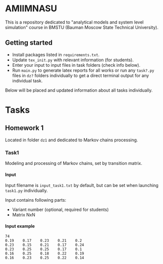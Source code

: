 # AMIIMNASU
This is a repository dedicated to "analytical models and system level simulation" course in BMSTU (Bauman Moscow State Technical University).

## Getting started
* Install packages listed in `requirements.txt`.
* Update `tex_init.py` with relevant information (for students).
* Enter your input to input files in task folders (check info below).
* Run `main.py` to generate latex reports for all works or run any `task?.py` files in `dz?` folders individually to get a direct terminal output for any individual task.

Below will be placed and updated information about all tasks individually.

# Tasks
## Homework 1
Located in folder `dz1` and dedicated to Markov chains processing.

### Task1
Modeling and processing of Markov chains, set by transition matrix.

#### Input
Input filename is `input_task1.txt` by default, but can be set when launching `task1.py` individually.

Input contains following parts:
* Variant number (optional, required for students)
* Matrix NxN
#### Input example
```
74				
0.19    0.17	0.23	0.21	0.2
0.23	0.15	0.21	0.17	0.24
0.23	0.25	0.25	0.17	0.1
0.16	0.25	0.18	0.22	0.19
0.16	0.23	0.25	0.22	0.14
```
